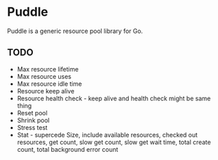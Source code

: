 # Puddle

Puddle is a generic resource pool library for Go.

## TODO

* Max resource lifetime
* Max resource uses
* Max resource idle time
* Resource keep alive
* Resource health check - keep alive and health check might be same thing
* Reset pool
* Shrink pool
* Stress test
* Stat - supercede Size, include available resources, checked out resources, get count, slow get count, slow get wait time, total create count, total background error count
